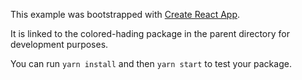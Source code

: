 This example was bootstrapped with [Create React App](https://github.com/facebook/create-react-app).

It is linked to the colored-hading package in the parent directory for development purposes.

You can run `yarn install` and then `yarn start` to test your package.
